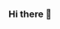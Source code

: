 ### Hi there 👋

<!--
I'm a college student aspiring to be a game developer. In my free time I practice using the GODOT engine to make games.
Currently I'm working on familiarising myself with different nodes and features of the engine. I'm also working on a 
portfolio site to show what I've worked on so far.

Fun Fact I have Youtube channel where I upload game trailers and gameplay content.
Youtube channel: https://www.youtube.com/@shirflexzone4547

-->
